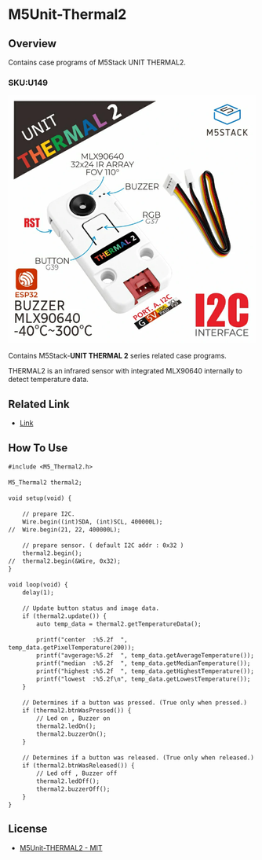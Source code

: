 # M5Unit-Thermal2

## Overview

Contains case programs of M5Stack UNIT THERMAL2. 

### SKU:U149
![Unit Thermal 2](./docs/unit-thermal2.webp)

Contains M5Stack-**UNIT THERMAL 2** series related case programs.

THERMAL2 is an infrared sensor with integrated MLX90640 internally to detect temperature data.

## Related Link

- [Link](https://docs.m5stack.com/en/unit/UNIT%20Thermal2)

## How To Use

```
#include <M5_Thermal2.h>

M5_Thermal2 thermal2;

void setup(void) {

    // prepare I2C.
    Wire.begin((int)SDA, (int)SCL, 400000L);
//  Wire.begin(21, 22, 400000L);

    // prepare sensor. ( default I2C addr : 0x32 )
    thermal2.begin();
//  thermal2.begin(&Wire, 0x32);
}

void loop(void) {
    delay(1);

    // Update button status and image data.
    if (thermal2.update()) {
        auto temp_data = thermal2.getTemperatureData();

        printf("center  :%5.2f  ", temp_data.getPixelTemperature(200));
        printf("avgerage:%5.2f  ", temp_data.getAverageTemperature());
        printf("median  :%5.2f  ", temp_data.getMedianTemperature());
        printf("highest :%5.2f  ", temp_data.getHighestTemperature());
        printf("lowest  :%5.2f\n", temp_data.getLowestTemperature());
    }

    // Determines if a button was pressed. (True only when pressed.)
    if (thermal2.btnWasPressed()) {
        // Led on , Buzzer on
        thermal2.ledOn();
        thermal2.buzzerOn();
    }

    // Determines if a button was released. (True only when released.)
    if (thermal2.btnWasReleased()) {
        // Led off , Buzzer off
        thermal2.ledOff();
        thermal2.buzzerOff();
    }
}
```

## License

- [M5Unit-THERMAL2 - MIT](LICENSE)